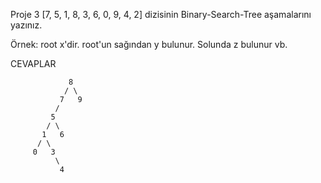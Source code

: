 Proje 3
[7, 5, 1, 8, 3, 6, 0, 9, 4, 2] dizisinin Binary-Search-Tree aşamalarını yazınız.

Örnek: root x'dir. root'un sağından y bulunur. Solunda z bulunur vb.

CEVAPLAR

                 8
                / \
               7   9
              /
             5
            / \ 
           1   6
          / \
         0   3
              \
               4
